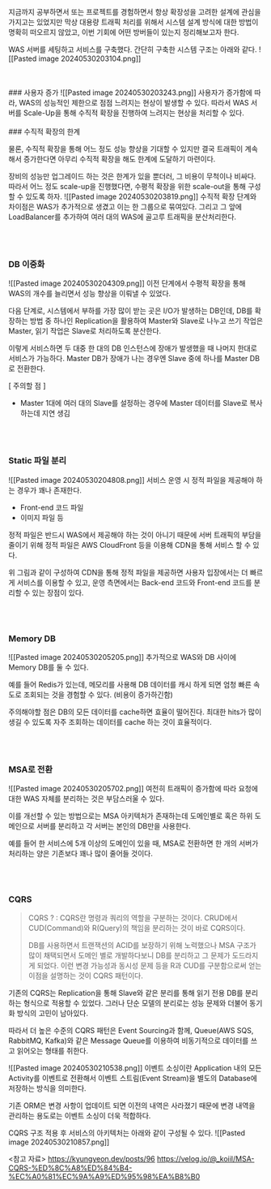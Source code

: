 
지금까지 공부하면서 또는 프로젝트를 경험하면서 항상 확장성을 고려한 설계에 관심을 가지고는 있었지만 막상 대용량 트래픽 처리를 위해서 시스템 설계 방식에 대한 방법이 명확히 떠오르지 않았고, 이번 기회에 어떤 방버들이 있는지 정리해보고자 한다.


WAS 서버를 세팅하고 서비스를 구축했다. 간단히 구축한 시스템 구조는 아래와 같다.
![[Pasted image 20240530203104.png]]

</br>
</br>
### 사용자 증가
![[Pasted image 20240530203243.png]]
사용자가 증가함에 따라, WAS의 성능적인 제한으로 점점 느려지는 현상이 발생할 수 있다. 따라서 WAS 서버를 Scale-Up을 통해 수직적 확장을 진행하여 느려지는 현상을 처리할 수 있다.

</br>
</br>
### 수직적 확장의 한계

물론, 수직적 확장을 통해 어느 정도 성능 향상을 기대할 수 있지만 결국 트래픽이 계속해서 증가한다면 아무리 수직적 확장을 해도 한계에 도달하기 마련이다. 

장비의 성능만 업그레이드 하는 것은 한계가 있을 뿐더러, 그 비용이 무척이나 비싸다. 
따라서 어느 정도 scale-up을 진행했다면, 수평적 확장을 위한 scale-out을 통해 구성할 수 있도록 하자.
![[Pasted image 20240530203819.png]]
수직적 확장 단계와 차이점은 WAS가 추가적으로 생겼고 이는 한 그룹으로 묶여있다. 그리고 그 앞에 LoadBalancer를 추가하여 여러 대의 WAS에 골고루 트래픽을 분산처리한다.


</br>
</br>

### DB 이중화
![[Pasted image 20240530204309.png]]
이전 단계에서 수평적 확장을 통해 WAS의 개수를 늘리면서 성능 향상을 이뤄낼 수 있었다. 

다음 단계로, 시스템에서 부하를 가장 많이 받는 곳은 I/O가 발생하는 DB인데, DB를 확장하는 방법 중 하나인 Replication을 활용하여 Master와 Slave로 나누고 쓰기 작업은 Master, 읽기 작업은 Slave로 처리하도록 분산한다.

이렇게 서비스하면 두 대중 한 대의 DB 인스턴스에 장애가 발생했을 때 나머지 한대로 서비스가 가능하다.
Master DB가 장애가 나는 경우엔 Slave 중에 하나를 Master DB로 전환한다.

[ 주의할 점 ]
- Master 1대에 여러 대의 Slave를 설정하는 경우에 Master 데이터를 Slave로 복사하는데 지연 생김

</br>
</br>

### Static 파일 분리
![[Pasted image 20240530204808.png]]
서비스 운영 시 정적 파일을 제공해야 하는 경우가 꽤나 존재한다. 
- Front-end 코드 파일
- 이미지 파일 등

정적 파일은 반드시 WAS에서 제공해야 하는 것이 아니기 때문에 서버 트래픽의 부담을 줄이기 위해 정적 파일은 AWS CloudFront 등을 이용해 CDN을 통해 서비스 할 수 있다.

위 그림과 같이 구성하여 CDN을 통해 정적 파일을 제공하면 사용자 입장에서는 더 빠르게 서비스를 이용할 수 있고, 운영 측면에서는 Back-end 코드와 Front-end 코드를 분리할 수 있는 장점이 있다.


</br>
</br>

### Memory DB
![[Pasted image 20240530205205.png]]
추가적으로 WAS와 DB 사이에 Memory DB를 둘 수 있다. 

예를 들어 Redis가 있는데, 메모리를 사용해 DB 데이터를 캐시 하게 되면 엄청 빠른 속도로 조회되는 것을 경험할 수 있다. (비용이 증가하긴함)

주의해야할 점은 DB의 모든 데이터를 cache하면 효율이 떨어진다.
최대한 hits가 많이 생길 수 있도록 자주 조회하는 데이터를 cache 하는 것이 효율적이다.


</br>
</br>

### MSA로 전환
![[Pasted image 20240530205702.png]]
여전히 트래픽이 증가함에 따라 요청에 대한 WAS 자체를 분리하는 것은 부담스러울 수 있다.

이를 개선할 수 있는 방법으로는 MSA 아키텍처가 존재하는데 도메인별로 혹은 하위 도메인으로 서버를 분리하고 각 서버는 본인의 DB만을 사용한다.

예를 들어 한 서비스에 5개 이상의 도메인이 있을 때, MSA로 전환하면 한 개의 서버가 처리하는 양은 기존보다 꽤나 많이 줄어들 것이다.

</br>
</br>

### CQRS

> CQRS ?
> : CQRS란 명령과 쿼리의 역할을 구분하는 것이다. CRUD에서 CUD(Command)와 R(Query)의 책임을 분리하는 것이 바로 CQRS이다.
> 
> DB를 사용하면서 트랜잭션의 ACID를 보장하기 위해 노력했으나 MSA 구조가 많이 채택되면서 도메인 별로 개발하다보니 DB를 분리하고 그 문제가 도드라지게 되었다. 이런 변경 가능성과 동시성 문제 등을 R과 CUD를 구분함으로써 얻는 이점을 설명하는 것이 CQRS 패턴이다.


기존의 CQRS는 Replication을 통해 Slave와 같은 분리를 통해 읽기 전용 DB를 분리하는 형식으로 적용할 수 있었다. 그러나 단순 모델의 분리로는 성능 문제와 더불어 동기화 방식의 고민이 남아있다.

따라서 더 높은 수준의 CQRS 패턴은 Event Sourcing과 함께, Queue(AWS SQS, RabbitMQ, Kafka)와 같은 Message Queue를 이용하여 비동기적으로 데이터를 쓰고 읽어오는 형태를 취한다.

![[Pasted image 20240530210538.png]]
이벤트 소싱이란 Application 내의 모든 Activity를 이벤트로 전환해서 이벤트 스트림(Event Stream)을 별도의 Database에 저장하는 방식을 의미한다.

기존 ORM은 변경 사항이 업데이트 되면 이전의 내역은 사라졌기 때문에 변경 내역을 관리하는 용도로는 이벤트 소싱이 더욱 적합하다.

CQRS 구조 적용 후 서비스의 아키텍처는 아래와 같이 구성될 수 있다.
![[Pasted image 20240530210857.png]]


<참고 자료>
https://kyungyeon.dev/posts/96
https://velog.io/@_koiil/MSA-CQRS-%ED%8C%A8%ED%84%B4-%EC%A0%81%EC%9A%A9%ED%95%98%EA%B8%B0